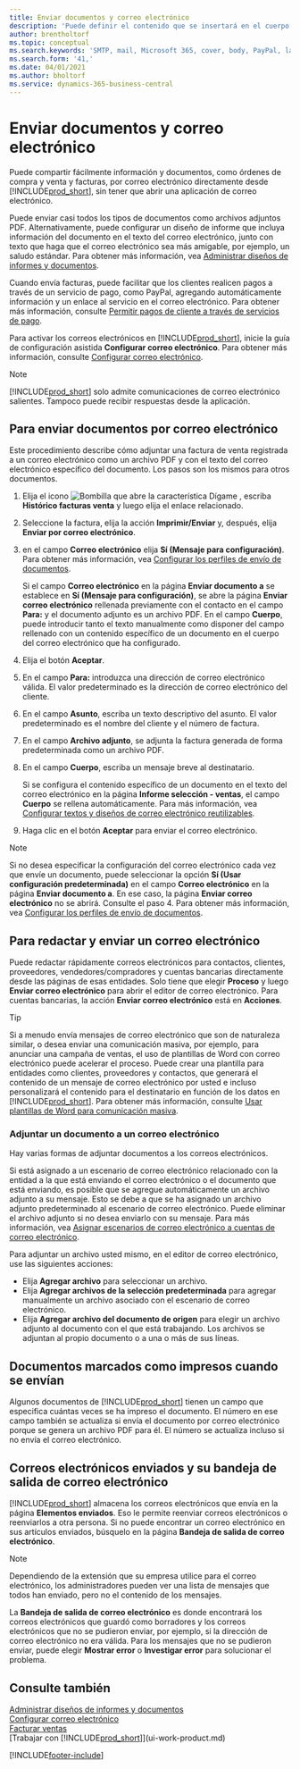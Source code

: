 ```yaml
---
title: Enviar documentos y correo electrónico
description: 'Puede definir el contenido que se insertará en el cuerpo de un mensaje de correo electrónico, por ejemplo, un vínculo de PayPal. También es posible adjuntar documentos a los mensajes de correo electrónico.'
author: brentholtorf
ms.topic: conceptual
ms.search.keywords: 'SMTP, mail, Microsoft 365, cover, body, PayPal, layout'
ms.search.form: '41,'
ms.date: 04/01/2021
ms.author: bholtorf
ms.service: dynamics-365-business-central
---
```

# <a name="send-documents-and-emails"></a>Enviar documentos y correo electrónico

Puede compartir fácilmente información y documentos, como órdenes de compra y venta y facturas, por correo electrónico directamente desde [!INCLUDE[prod_short](includes/prod_short.md)], sin tener que abrir una aplicación de correo electrónico.  

Puede enviar casi todos los tipos de documentos como archivos adjuntos PDF. Alternativamente, puede configurar un diseño de informe que incluya información del documento en el texto del correo electrónico, junto con texto que haga que el correo electrónico sea más amigable, por ejemplo, un saludo estándar. Para obtener más información, vea [Administrar diseños de informes y documentos](ui-manage-report-layouts.md).

Cuando envía facturas, puede facilitar que los clientes realicen pagos a través de un servicio de pago, como PayPal, agregando automáticamente información y un enlace al servicio en el correo electrónico. Para obtener más información, consulte [Permitir pagos de cliente a través de servicios de pago](sales-how-enable-payment-service-extensions.md).

Para activar los correos electrónicos en [!INCLUDE[prod_short](includes/prod_short.md)], inicie la guía de configuración asistida **Configurar correo electrónico**. Para obtener más información, consulte [Configurar correo electrónico](admin-how-setup-email.md).

> [!NOTE]
> [!INCLUDE[prod_short](includes/prod_short.md)] solo admite comunicaciones de correo electrónico salientes. Tampoco puede recibir respuestas desde la aplicación.

## <a name="to-send-documents-by-email"></a>Para enviar documentos por correo electrónico

Este procedimiento describe cómo adjuntar una factura de venta registrada a un correo electrónico como un archivo PDF y con el texto del correo electrónico específico del documento. Los pasos son los mismos para otros documentos.

1. Elija el icono ![Bombilla que abre la característica Dígame](media/ui-search/search_small.png "Dígame qué desea hacer") , escriba **Histórico facturas venta** y luego elija el enlace relacionado.
2. Seleccione la factura, elija la acción **Imprimir/Enviar** y, después, elija **Enviar por correo electrónico**.
3. en el campo **Correo electrónico** elija **Sí (Mensaje para configuración)**. Para obtener más información, vea [Configurar los perfiles de envío de documentos](sales-how-setup-document-send-profiles.md).

    Si el campo **Correo electrónico** en la página **Enviar documento a** se establece en **Sí (Mensaje para configuración)**, se abre la página **Enviar correo electrónico** rellenada previamente con el contacto en el campo **Para:** y el documento adjunto es un archivo PDF. En el campo **Cuerpo**, puede introducir tanto el texto manualmente como disponer del campo rellenado con un contenido específico de un documento en el cuerpo del correo electrónico que ha configurado.

4. Elija el botón **Aceptar**.
5. En el campo **Para:** introduzca una dirección de correo electrónico válida. El valor predeterminado es la dirección de correo electrónico del cliente.
6. En el campo **Asunto**, escriba un texto descriptivo del asunto. El valor predeterminado es el nombre del cliente y el número de factura.
7. En el campo **Archivo adjunto**, se adjunta la factura generada de forma predeterminada como un archivo PDF.
8. En el campo **Cuerpo**, escriba un mensaje breve al destinatario.

    Si se configura el contenido específico de un documento en el texto del correo electrónico en la página **Informe selección - ventas**, el campo **Cuerpo** se rellena automáticamente. Para más información, vea [Configurar textos y diseños de correo electrónico reutilizables](admin-how-setup-email.md#set-up-reusable-email-texts-and-layouts).
9. Haga clic en el botón **Aceptar** para enviar el correo electrónico.

> [!NOTE]  
> Si no desea especificar la configuración del correo electrónico cada vez que envíe un documento, puede seleccionar la opción **Sí (Usar configuración predeterminada)** en el campo **Correo electrónico** en la página **Enviar documento a**. En ese caso, la página **Enviar correo electrónico** no se abrirá. Consulte el paso 4. Para obtener más información, vea [Configurar los perfiles de envío de documentos](sales-how-setup-document-send-profiles.md).  

## <a name="to-compose-and-send-an-email"></a>Para redactar y enviar un correo electrónico

Puede redactar rápidamente correos electrónicos para contactos, clientes, proveedores, vendedores/compradores y cuentas bancarias directamente desde las páginas de esas entidades. Solo tiene que elegir **Proceso** y luego **Enviar correo electrónico** para abrir el editor de correo electrónico. Para cuentas bancarias, la acción **Enviar correo electrónico** está en **Acciones**.

> [!TIP]
> Si a menudo envía mensajes de correo electrónico que son de naturaleza similar, o desea enviar una comunicación masiva, por ejemplo, para anunciar una campaña de ventas, el uso de plantillas de Word con correo electrónico puede acelerar el proceso. Puede crear una plantilla para entidades como clientes, proveedores y contactos, que generará el contenido de un mensaje de correo electrónico por usted e incluso personalizará el contenido para el destinatario en función de los datos en [!INCLUDE[prod_short](includes/prod_short.md)]. Para obtener más información, consulte [Usar plantillas de Word para comunicación masiva](ui-mail-merge.md).  

### <a name="attach-a-document-to-an-email"></a>Adjuntar un documento a un correo electrónico

Hay varias formas de adjuntar documentos a los correos electrónicos.

Si está asignado a un escenario de correo electrónico relacionado con la entidad a la que está enviando el correo electrónico o el documento que está enviando, es posible que se agregue automáticamente un archivo adjunto a su mensaje. Esto se debe a que se ha asignado un archivo adjunto predeterminado al escenario de correo electrónico. Puede eliminar el archivo adjunto si no desea enviarlo con su mensaje. Para más información, vea [Asignar escenarios de correo electrónico a cuentas de correo electrónico](admin-how-setup-email.md#assign-email-scenarios-to-email-accounts). 

Para adjuntar un archivo usted mismo, en el editor de correo electrónico, use las siguientes acciones:

* Elija **Agregar archivo** para seleccionar un archivo.
* Elija **Agregar archivos de la selección predeterminada** para agregar manualmente un archivo asociado con el escenario de correo electrónico.
* Elija **Agregar archivo del documento de origen** para elegir un archivo adjunto al documento con el que está trabajando. Los archivos se adjuntan al propio documento o a una o más de sus líneas.

## <a name="documents-marked-as-printed-when-they-are-sent"></a>Documentos marcados como impresos cuando se envían

Algunos documentos de [!INCLUDE[prod_short](includes/prod_short.md)] tienen un campo que especifica cuántas veces se ha impreso el documento. El número en ese campo <!--"that field?" need a name...--> también se actualiza si envía el documento por correo electrónico porque se genera un archivo PDF para él. El número se actualiza incluso si no envía el correo electrónico. <!--guessing this is because emails are technically reports, so the counter bumps up whenever someone creates an email. Need to verify.-->

## <a name="sent-emails-and-your-email-outbox"></a>Correos electrónicos enviados y su bandeja de salida de correo electrónico

[!INCLUDE[prod_short](includes/prod_short.md)] almacena los correos electrónicos que envía en la página **Elementos enviados**. Eso le permite reenviar correos electrónicos o reenviarlos a otra persona. Si no puede encontrar un correo electrónico en sus artículos enviados, búsquelo en la página **Bandeja de salida de correo electrónico**. 

> [!NOTE]
> Dependiendo de la extensión que su empresa utilice para el correo electrónico, los administradores pueden ver una lista de mensajes que todos han enviado, pero no el contenido de los mensajes.

La **Bandeja de salida de correo electrónico** es donde encontrará los correos electrónicos que guardó como borradores y los correos electrónicos que no se pudieron enviar, por ejemplo, si la dirección de correo electrónico no era válida. Para los mensajes que no se pudieron enviar, puede elegir **Mostrar error** o **Investigar error** para solucionar el problema.  

## <a name="see-also"></a>Consulte también

[Administrar diseños de informes y documentos](ui-manage-report-layouts.md)  
[Configurar correo electrónico](admin-how-setup-email.md)  
[Facturar ventas](sales-how-invoice-sales.md)  
[Trabajar con [!INCLUDE[prod_short](includes/prod_short.md)]](ui-work-product.md)


[!INCLUDE[footer-include](includes/footer-banner.md)]
